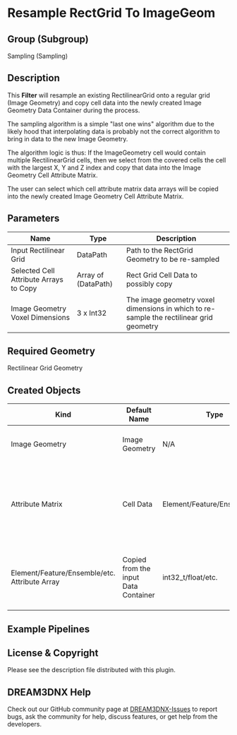 # Resample RectGrid To ImageGeom

## Group (Subgroup)

Sampling (Sampling)

## Description

This **Filter** will resample an existing RectilinearGrid onto a regular grid (Image Geometry) and copy cell data into the newly created Image Geometry Data Container during the process.

The sampling algorithm is a simple "last one wins" algorithm due to the likely hood that interpolating data is probably not the correct algorithm to bring in data to the new Image Geometry.

The algorithm logic is thus: If the ImageGeometry cell would contain multiple RectilinearGrid cells, then we select from the covered cells the cell with the largest X, Y and Z index and copy that data into the Image Geometry Cell Attribute Matrix.

The user can select which cell attribute matrix data arrays will be copied into the newly created Image Geometry Cell Attribute Matrix.

## Parameters

| Name | Type | Description |
|------|------|------|
| Input Rectilinear Grid| DataPath | Path to the RectGrid Geometry to be re-sampled |
| Selected Cell Attribute Arrays to Copy | Array of (DataPath) | Rect Grid Cell Data to possibly copy |
| Image Geometry Voxel Dimensions | 3 x Int32  | The image geometry voxel dimensions in which to re-sample the rectilinear grid geometry |

## Required Geometry

Rectilinear Grid Geometry

## Created Objects

| Kind                      | Default Name | Type     | Comp Dims | Description                                 |
|---------------------------|--------------|----------|--------|---------------------------------------------|
| Image Geometry | Image Geometry | N/A | N/A | Path to the created Image Geometry |
|   Attribute Matrix   | Cell Data | Element/Feature/Ensemble/etc. | N/A | The name of the cell data Attribute Matrix created with the Image Geometry |
| Element/Feature/Ensemble/etc. Attribute Array | Copied from the input Data Container | int32_t/float/etc. | (1)/(3)/etc. | Cell level arrays copied over from the input to the resampled geometry |

## Example Pipelines

## License & Copyright

Please see the description file distributed with this plugin.

## DREAM3DNX Help

Check out our GitHub community page at [DREAM3DNX-Issues](https://github.com/BlueQuartzSoftware/DREAM3DNX-Issues) to report bugs, ask the community for help, discuss features, or get help from the developers.
